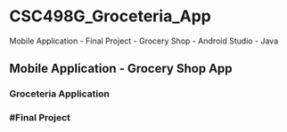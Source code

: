 # CSC498G_Groceteria_App
Mobile Application - Final Project - Grocery Shop - Android Studio - Java
## Mobile Application - Grocery Shop App
### Groceteria Application
### #Final Project
